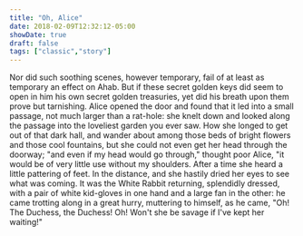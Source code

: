 ```yaml
---
title: "Oh, Alice"
date: 2018-02-09T12:32:12-05:00
showDate: true
draft: false
tags: ["classic","story"]
---
```


Nor did such soothing scenes, however temporary, fail of at least as temporary an effect on Ahab. But if these secret golden keys did seem to open in him his own secret golden treasuries, yet did his breath upon them prove but tarnishing. Alice opened the door and found that it led into a small passage, not much larger than a rat-hole: she knelt down and looked along the passage into the loveliest garden you ever saw. How she longed to get out of that dark hall, and wander about among those beds of bright flowers and those cool fountains, but she could not even get her head through the doorway; "and even if my head would go through," thought poor Alice, "it would be of very little use without my shoulders. After a time she heard a little pattering of feet. In the distance, and she hastily dried her eyes to see what was coming. It was the White Rabbit returning, splendidly dressed, with a pair of white kid-gloves in one hand and a large fan in the other: he came trotting along in a great hurry, muttering to himself, as he came, "Oh! The Duchess, the Duchess! Oh! Won't she be savage if I've kept her waiting!"